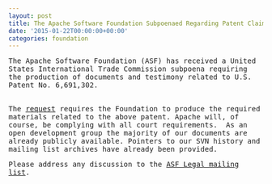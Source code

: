 ```yaml
---
layout: post
title: The Apache Software Foundation Subpoenaed Regarding Patent Claim
date: '2015-01-22T00:00:00+00:00'
categories: foundation
---
```

<p style="color: #222222; font-family: 'Helvetica Neue', 'Lucida Grande', Helvetica, Arial, Verdana, sans-serif;"><span style="font-family: monospace; font-size: 14px; line-height: 16px;">The Apache Software Foundation (ASF) has received a United States International Trade Commission</span><span style="font-family: monospace; font-size: 14px; line-height: 16px;">&nbsp;subpoena requiring the production of documents and testimony related to U.S. Patent No. 6,691,302</span><span style="font-family: monospace; font-size: 14px; line-height: 16px;">.</span></p> 
  <p style="color: #222222; font-family: 'Helvetica Neue', 'Lucida Grande', Helvetica, Arial, Verdana, sans-serif;"><span style="font-family: monospace; font-size: 14px; line-height: 16px;"><br style="line-height: 1.2em; outline: none;" />The <a href="http://www.apache.org/legal/Inv-337-TA-925/2015-01-21-subpoena.pdf" title="subpoena">request</a>&nbsp;requires the&nbsp;Foundation to produce the required materials related to the above patent.&nbsp;</span><span style="font-family: monospace; font-size: 14px; line-height: 16px;">Apache will, of course, be complying with all court requirements.&nbsp; As&nbsp;</span><span style="font-family: monospace; font-size: 14px; line-height: 16px;">an open development group the majority of our documents are already&nbsp;</span><span style="font-family: monospace; font-size: 14px; line-height: 16px;">publicly available. Pointers to our SVN history and mailing list archives have already been provided.</span></p> 
  <p style="color: #222222; font-family: 'Helvetica Neue', 'Lucida Grande', Helvetica, Arial, Verdana, sans-serif;"><span style="font-family: monospace; font-size: 14px; line-height: 16px;"></span><span style="font-family: monospace; font-size: 14px; line-height: 16px;">Please address any discussion to the <a href="http://www.apache.org/foundation/mailinglists.html#foundation-legal" title="Legal-Discuss mailing list">ASF Legal mailing list</a>.</span></p>
